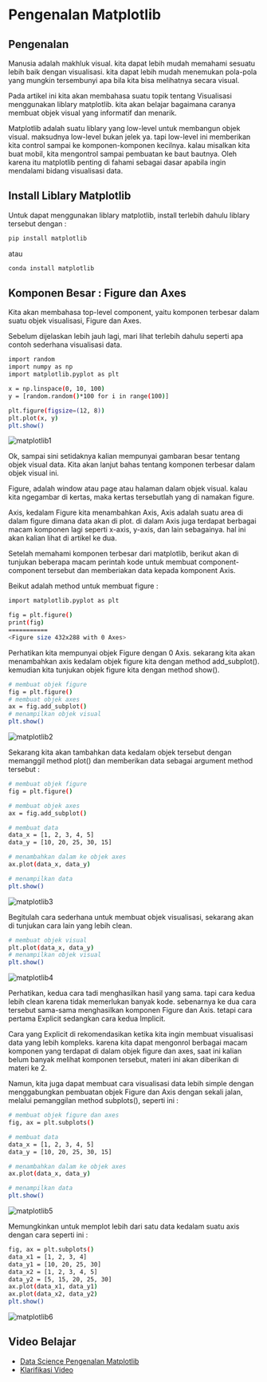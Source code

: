 <h1>Pengenalan Matplotlib</h1>
<h2>Pengenalan</h2>

Manusia adalah makhluk visual. kita dapat lebih mudah memahami sesuatu lebih baik dengan visualisasi. kita dapat lebih mudah menemukan pola-pola yang mungkin tersembunyi apa bila kita bisa melihatnya secara visual.

Pada artikel ini kita akan membahasa suatu topik tentang Visualisasi menggunakan liblary matplotlib. kita akan belajar bagaimana caranya membuat objek visual yang informatif dan menarik.

Matplotlib adalah suatu liblary yang low-level untuk membangun objek visual. maksudnya low-level bukan jelek ya. tapi low-level ini memberikan kita control sampai ke komponen-komponen kecilnya. kalau misalkan kita buat mobil, kita mengontrol sampai pembuatan ke baut bautnya. Oleh karena itu matplotlib penting di fahami sebagai dasar apabila ingin mendalami bidang visualisasi data.

<h2>Install Liblary Matplotlib</h2>

Untuk dapat menggunakan liblary matplotlib, install terlebih dahulu liblary tersebut dengan :
```sh
pip install matplotlib
```
atau
```sh
conda install matplotlib
```

<h2>Komponen Besar : Figure dan Axes</h2>

Kita akan membahasa top-level component, yaitu komponen terbesar dalam suatu objek visualisasi, Figure dan Axes.

Sebelum dijelaskan lebih jauh lagi, mari lihat terlebih dahulu seperti apa contoh sederhana visualisasi data.
```sh
import random
import numpy as np
import matplotlib.pyplot as plt

x = np.linspace(0, 10, 100)
y = [random.random()*100 for i in range(100)]

plt.figure(figsize=(12, 8))
plt.plot(x, y)
plt.show()
```

<img src="https://github.com/boyzitakazi/Source-Code-Belajar/blob/master/Python%20Course%20For%20Data%20Science/img/IMG%20WEEK%203/matplotlib1.png" alt="matplotlib1">

Ok, sampai sini setidaknya kalian mempunyai gambaran besar tentang objek visual data. Kita akan lanjut bahas tentang komponen terbesar dalam objek visual ini.

Figure, adalah window atau page atau halaman dalam objek visual. kalau kita ngegambar di kertas, maka kertas tersebutlah yang di namakan figure.

Axis, kedalam Figure kita menambahkan Axis, Axis adalah suatu area di dalam figure dimana data akan di plot. di dalam Axis juga terdapat berbagai macam komponen lagi seperti x-axis, y-axis, dan lain sebagainya. hal ini akan kalian lihat di artikel ke dua.

Setelah memahami komponen terbesar dari matplotlib, berikut akan di tunjukan beberapa macam perintah kode untuk membuat component-component tersebut dan memberiakan data kepada komponent Axis.

Beikut adalah method untuk membuat figure :

```sh
import matplotlib.pyplot as plt

fig = plt.figure()
print(fig)
===========
<Figure size 432x288 with 0 Axes>
```
Perhatikan kita mempunyai objek Figure dengan 0 Axis. sekarang kita akan menambahkan axis kedalam objek figure kita dengan method add_subplot(). kemudian kita tunjukan objek figure kita dengan method show().

```sh
# membuat objek figure
fig = plt.figure()
# membuat objek axes
ax = fig.add_subplot()
# menampilkan objek visual
plt.show()
```

<img src="https://github.com/boyzitakazi/Source-Code-Belajar/blob/master/Python%20Course%20For%20Data%20Science/img/IMG%20WEEK%203/matplotlib2.png" alt="matplotlib2">

Sekarang kita akan tambahkan data kedalam objek tersebut dengan memanggil method plot() dan memberikan data sebagai argument method tersebut :

```sh
# membuat objek figure
fig = plt.figure()

# membuat objek axes
ax = fig.add_subplot()

# membuat data
data_x = [1, 2, 3, 4, 5]
data_y = [10, 20, 25, 30, 15]

# menambahkan dalam ke objek axes
ax.plot(data_x, data_y)

# menampilkan data
plt.show()
```

<img src="https://github.com/boyzitakazi/Source-Code-Belajar/blob/master/Python%20Course%20For%20Data%20Science/img/IMG%20WEEK%203/matplotlib3.png" alt="matplotlib3">

Begitulah cara sederhana untuk membuat objek visualisasi, sekarang akan di tunjukan cara lain yang lebih clean.
```sh
# membuat objek visual
plt.plot(data_x, data_y)
# menampilkan objek visual
plt.show()
```

<img src="https://github.com/boyzitakazi/Source-Code-Belajar/blob/master/Python%20Course%20For%20Data%20Science/img/IMG%20WEEK%203/matplotlib4.png" alt="matplotlib4">

Perhatikan, kedua cara tadi menghasilkan hasil yang sama. tapi cara kedua lebih clean karena tidak memerlukan banyak kode. sebenarnya ke dua cara tersebut sama-sama menghasilkan komponen Figure dan Axis. tetapi cara pertama Explicit sedangkan cara kedua Implicit.

Cara yang Explicit di rekomendasikan ketika kita ingin membuat visualisasi data yang lebih kompleks. karena kita dapat mengonrol berbagai macam komponen yang terdapat di dalam objek figure dan axes, saat ini kalian belum banyak melihat komponen tersebut, materi ini akan diberikan di materi ke 2.

Namun, kita juga dapat membuat cara visualisasi data lebih simple dengan menggabungkan pembuatan objek Figure dan Axis dengan sekali jalan, melalui pemanggilan method subplots(), seperti ini :
```sh
# membuat objek figure dan axes
fig, ax = plt.subplots()

# membuat data
data_x = [1, 2, 3, 4, 5]
data_y = [10, 20, 25, 30, 15]

# menambahkan dalam ke objek axes
ax.plot(data_x, data_y)

# menampilkan data
plt.show()
```

<img src="https://github.com/boyzitakazi/Source-Code-Belajar/blob/master/Python%20Course%20For%20Data%20Science/img/IMG%20WEEK%203/matplotlib5.png" alt="matplotlib5">

Memungkinkan untuk memplot lebih dari satu data kedalam suatu axis dengan cara seperti ini :
```sh
fig, ax = plt.subplots()
data_x1 = [1, 2, 3, 4]
data_y1 = [10, 20, 25, 30]
data_x2 = [1, 2, 3, 4, 5]
data_y2 = [5, 15, 20, 25, 30]
ax.plot(data_x1, data_y1)
ax.plot(data_x2, data_y2)
plt.show()
```

<img src="https://github.com/boyzitakazi/Source-Code-Belajar/blob/master/Python%20Course%20For%20Data%20Science/img/IMG%20WEEK%203/matplotlib6.png" alt="matplotlib6">

<h2>Video Belajar</h2>
<ul>
    <li><a href="https://youtu.be/5DUjDr_iCQ4">Data Science Pengenalan Matplotlib</a></li>
    <li><a href="https://youtu.be/lxpf566gsDY">Klarifikasi Video</a></li>
</ul>